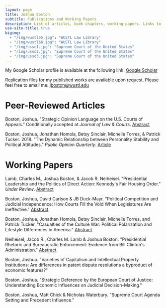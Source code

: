 ```yaml
---
layout: page
title: Joshua Boston
subtitle: Publications and Working Papers
description: List of articles, book chapters, working papers. Links to abstracts and Google Scholar.
use-site-title: true
bigimg:
  - "/img/wustl55.jpg": "WUSTL Law Library"
  - "/img/wustl66.jpg": "WUSTL Law Library"
  - "/img/ussc1.jpg": "Supreme Court of the United States"
  - "/img/ussc2.jpg": "Supreme Court of the United States"
  - "/img/ussc3.jpg": "Supreme Court of the United States"
---
```


<p>My Google Scholar profile is available at the following link: <a href="https://scholar.google.com/citations?user=hKBsYfwAAAAJ&hl" target="_blank">Google Scholar</a></p>

<p>Replication files for my published works are available upon request. Please feel free to email me: <a href="mailto:jboston@wustl.edu" target="_blank">jboston@wustl.edu</a></p>

# Peer-Reviewed Articles

Boston, Joshua. "Strategic Opinion Language on the U.S. Courts of Appeals." Conditionally accepted at *Journal of Law & Courts*. [Abstract](http://www.joshuaboston.com/abstracts/#complexity)

Boston, Joshua, Jonathan Homola, Betsy Sinclair, Michelle Torres, & Patrick Tucker. 2018. "The Dynamic Relationship between Personality Stability and Political Attitudes." <i>Public Opinion Quarterly</i>. <a href="https://academic.oup.com/poq/advance-article-abstract/doi/10.1093/poq/nfy001/4955833" target="_blank">Article</a>

# Working Papers
    
Lamb, Charles M., Joshua Boston, & Jacob R. Neiheisel. "Presidential Leadership and the Politics of Direct Action: Kennedy's Fair Housing Order." *Under Review*. [Abstract](http://www.joshuaboston.com/abstracts/#jfk)

Boston, Joshua, David Carlson & JB Duck-Mayr. "Political Competition and Judicial Independence: How Courts Fill the Void When Legislatures Are Ineffective." [Abstract](http://www.joshuaboston.com/abstracts/#independence)

Boston, Joshua, Jonathan Homola, Betsy Sinclair, Michelle Torres, and Patrick Tucker. "Casualties of the Culture War: Political Polarization and Lifestyle Differences in America." [Abstract](http://www.joshuaboston.com/abstracts/#lifestyles)
    
Neiheisel, Jacob R., Charles M. Lamb & Joshua Boston. "Presidential Rhetoric and Bureaucratic Enforcement: Evidence from Bill Clinton's Administration." [Abstract](http://www.joshuaboston.com/abstracts/#clinton)

Boston, Joshua. "Varieties of Capitalism and Intellectual Property Institutions: Are differences in patent dispute resolutions a byproduct of economic features?"

Boston, Joshua. "Strategic Deference by the European Court of Justice: Understanding Economic Influences on Judicial Decision-Making."

Boston, Joshua, Matt Chick & Nicholas Waterbury. "Supreme Court Agenda Setting and Precedent Influence."
